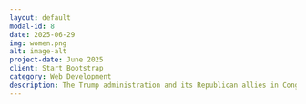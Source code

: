 ```yaml
---
layout: default
modal-id: 8
date: 2025-06-29
img: women.png
alt: image-alt
project-date: June 2025
client: Start Bootstrap
category: Web Development
description: The Trump administration and its Republican allies in Congress have taken an aggressive stance against women's rights. They have launched a multi-pronged attack against access to abortion, transgender rights and care, and various other rights of which they aim to deprive women in our country. Below you will find a list of specific examples of anti-women policies pushed by the administration and their allies.
---
```

